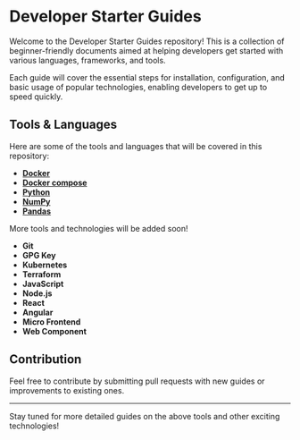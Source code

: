# Developer Starter Guides

Welcome to the Developer Starter Guides repository! This is a collection of beginner-friendly documents aimed at helping developers get started with various languages, frameworks, and tools.

Each guide will cover the essential steps for installation, configuration, and basic usage of popular technologies, enabling developers to get up to speed quickly.

## Tools & Languages

Here are some of the tools and languages that will be covered in this repository:

- **[Docker](docs/docker.md)**
- **[Docker compose](docs/docker-compose-guide.md)**
- **[Python](docs/python.md)**
- **[NumPy](docs/numpy.md)**
- **[Pandas](docs/pandas.md)**

More tools and technologies will be added soon!

- **Git**
- **GPG Key**
- **Kubernetes**
- **Terraform**
- **JavaScript**
- **Node.js**
- **React**
- **Angular**
- **Micro Frontend**
- **Web Component**

## Contribution

Feel free to contribute by submitting pull requests with new guides or improvements to existing ones.

---

Stay tuned for more detailed guides on the above tools and other exciting technologies!
